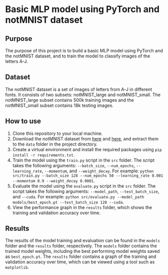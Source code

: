 # Basic MLP model using PyTorch and notMNIST dataset

## Purpose
The purpose of this project is to build a basic MLP model using PyTorch and the notMNIST dataset, and to train the model to classify images of the letters A-J.

## Dataset
The notMNIST dataset is a set of images of letters from A-J in different fonts. It consists of two subsets: notMNIST_large and notMNIST_small. The notMNIST_large subset contains 500k training images and the notMNIST_small subset contains 18k testing images.

## How to use
1. Clone this repository to your local machine.
2. Download the notMNIST dataset from [here](http://yaroslavvb.com/upload/notMNIST/notMNIST_small.tar.gz) and [here](http://yaroslavvb.com/upload/notMNIST/notMNIST_large.tar.gz), and extract them to the `data` folder in the project directory.
3. Create a virtual environment and install the required packages using `pip install -r requirements.txt`.
4. Train the model using the `train.py` script in the `src` folder. The script takes the following arguments: `--batch_size`, `--num_epochs`, `--learning_rate`, `--momentum`, and `--weight_decay`. For example: `python src/train.py --batch_size 128 --num_epochs 50 --learning_rate 0.001 --momentum 0.9 --weight_decay 0.0001`.
5. Evaluate the model using the `evaluate.py` script in the `src` folder. The script takes the following arguments: `--model_path`, `--test_batch_size`, and `--cuda`. For example: `python src/evaluate.py --model_path models/best_epoch.pt --test_batch_size 128 --cuda`.
6. View the performance graph in the `results` folder, which shows the training and validation accuracy over time.

## Results
The results of the model training and evaluation can be found in the `models` folder and the `results` folder, respectively. The `models` folder contains the trained model weights, including the best performing model weights saved as `best_epoch.pt`. The `results` folder contains a graph of the training and validation accuracy over time, which can be viewed using a tool such as `matplotlib`.
